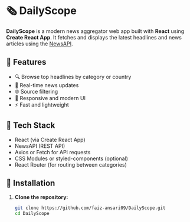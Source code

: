 # 🗞️ DailyScope

**DailyScope** is a modern news aggregator web app built with **React** using **Create React App**. It fetches and displays the latest headlines and news articles using the [NewsAPI](https://newsapi.org/).

## 🚀 Features

- 🔍 Browse top headlines by category or country
- 📰 Real-time news updates
- 🌐 Source filtering
- 🎨 Responsive and modern UI
- ⚡ Fast and lightweight

## 🧰 Tech Stack

- React (via Create React App)
- NewsAPI (REST API)
- Axios or Fetch for API requests
- CSS Modules or styled-components (optional)
- React Router (for routing between categories)

## 🔧 Installation

1. **Clone the repository:**
   ```bash
   git clone https://github.com/faiz-ansari09/DailyScope.git
   cd DailyScope
